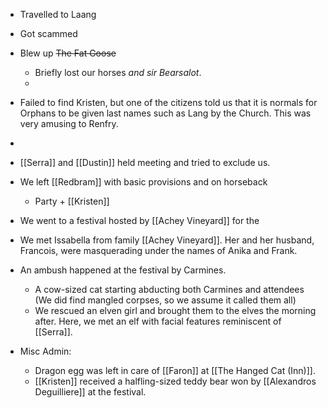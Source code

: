 - Travelled to Laang
- Got scammed
- Blew up ~~The Fat Goose~~ 
	- Briefly lost our horses *and sir Bearsalot*.
	- 
- Failed to find Kristen, but one of the citizens told us that it is normals for Orphans to be given last names such as Lang by the Church. This was very amusing to Renfry.
- 


- [[Serra]] and [[Dustin]] held meeting and tried to exclude us.
- We left [[Redbram]] with basic provisions and on horseback
	- Party + [[Kristen]]
- We went to a festival hosted by [[Achey Vineyard]] for the 
- We met Issabella from family [[Achey Vineyard]]. Her and her husband, Francois, were masquerading under the names of Anika and Frank.
- An ambush happened at the festival by Carmines.
	- A cow-sized cat starting abducting both Carmines and attendees (We did find mangled corpses, so we assume it called them all)
	- We rescued an elven girl and brought them to the elves the morning after. Here, we met an elf with facial features reminiscent of [[Serra]].




- Misc Admin:
	- Dragon egg was left in care of [[Faron]] at [[The Hanged Cat (Inn)]].
	- [[Kristen]] received a halfling-sized teddy bear won by [[Alexandros Deguilliere]] at the festival.